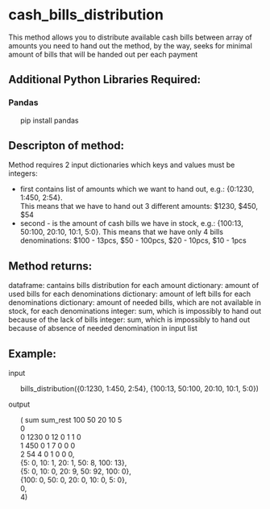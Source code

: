 # cash_bills_distribution
This method allows you to distribute available cash bills between array of amounts you need to hand out
the method, by the way, seeks for minimal amount of bills that will be handed out per each payment

## Additional Python Libraries Required:
### Pandas
<ul>
       pip install pandas
</ul>

## Descripton of method:
Method requires 2 input dictionaries which keys and values must be integers: 
- first contains list of amounts which we want to hand out, e.g.: {0:1230, 1:450, 2:54}.  
This means that we have to hand out 3 different amounts: $1230, $450, $54
- second - is the amount of cash bills we have in stock, e.g.: {100:13, 50:100, 20:10, 10:1, 5:0}. 
This means that we have only 4 bills denominations: $100 - 13pcs, $50 - 100pcs, $20 - 10pcs, $10 - 1pcs

## Method returns:
dataframe: cantains bills distribution for each amount
dictionary: amount of used bills for each denominations 
dictionary: amount of left bills for each denominations 
dictionary: amount of needed bills, which are not available in stock, for each denominations 
integer: sum, which is impossibly to hand out because of the lack of bills
integer: sum, which is impossibly to hand out because of absence of needed denomination in input list

## Example:
input <ul> bills_distribution({0:1230, 1:450, 2:54}, {100:13, 50:100, 20:10, 10:1, 5:0}) </ul>

output <ul>
(    sum  sum_rest  100  50  20  10  5<br>
 0                                    <br>
 0  1230         0   12   0   1   1  0<br>
 1   450         0    1   7   0   0  0<br>
 2    54         4    0   1   0   0  0,<br>
 {5: 0, 10: 1, 20: 1, 50: 8, 100: 13},<br>
 {5: 0, 10: 0, 20: 9, 50: 92, 100: 0},<br>
 {100: 0, 50: 0, 20: 0, 10: 0, 5: 0},<br>
 0,<br>
 4)<br>
 </ul>
